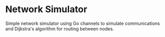 # Network Simulator

Simple network simulator using Go channels to simulate communications and Dijkstra's algorithm for routing between nodes.
